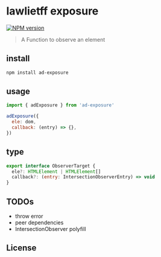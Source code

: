 # lawlietff exposure

[![NPM version](https://img.shields.io/npm/v/ad-exposure?color=a1b858&label=)](https://www.npmjs.com/package/@lawlietff/core)

> A Function to observe an element

## install

```bash
npm install ad-exposure
```

## usage

```js
import { adExposure } from 'ad-exposure'

adExposure({
  ele: dom,
  callback: (entry) => {},
})
```

## type
```js
export interface ObserverTarget {
  ele?: HTMLElement | HTMLElement[]
  callback?: (entry: IntersectionObserverEntry) => void
}
```

## TODOs

- throw error
- peer dependencies
- IntersectionObserver polyfill

## License
